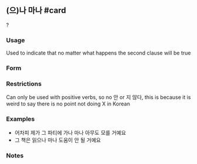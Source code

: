 ## (으)나 마나 #card
?
### Usage
Used to indicate that no matter what happens the second clause will be true
### Form
### Restrictions
Can only be used with positive verbs, so no 안 or 지 않다, this is because it is weird to say there is no point not doing X in Korean
### Examples
* 어차피 제가 그 파티에 가나 마나 아무도 모를 거예요
* 그 책은 읽으나 마나 도움이 안 될 거예요
### Notes

